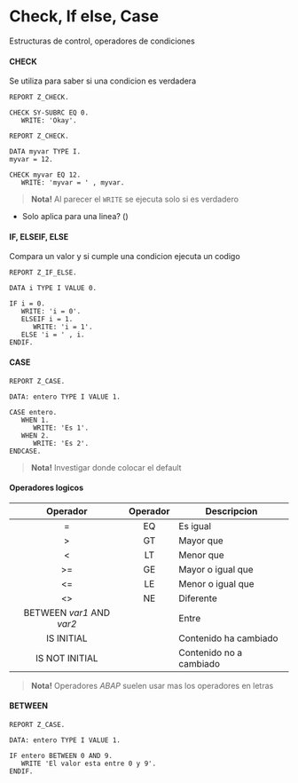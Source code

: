 # Check, If else, Case
Estructuras de control, operadores de condiciones

#### CHECK
Se utiliza para saber si una condicion es verdadera

```
REPORT Z_CHECK.

CHECK SY-SUBRC EQ 0.
   WRITE: 'Okay'.

```

```
REPORT Z_CHECK.

DATA myvar TYPE I.
myvar = 12.

CHECK myvar EQ 12.
   WRITE: 'myvar = ' , myvar.

```
> **Nota!** Al parecer el `WRITE` se ejecuta solo si es verdadero  
- Solo aplica para una linea? ()

#### IF, ELSEIF, ELSE
Compara un valor y si cumple una condicion ejecuta un codigo

```
REPORT Z_IF_ELSE.

DATA i TYPE I VALUE 0.

IF i = 0.
   WRITE: 'i = 0'.
   ELSEIF i = 1.
      WRITE: 'i = 1'.
   ELSE 'i = ' , i.
ENDIF.
```

#### CASE

```
REPORT Z_CASE.

DATA: entero TYPE I VALUE 1.

CASE entero.
   WHEN 1.
      WRITE: 'Es 1'.
   WHEN 2.
      WRITE: 'Es 2'.
ENDCASE.
```
> **Nota!** Investigar donde colocar el default

#### Operadores logicos

|Operador|Operador|Descripcion|
|:-:|:-:|-|
|=|EQ|Es igual|
|>|GT|Mayor que|
|<|LT|Menor que|
|>=|GE|Mayor o igual que|
|<=|LE|Menor o igual que|
|<>|NE|Diferente|
|BETWEEN _var1_ AND _var2_||Entre|
|IS INITIAL||Contenido ha cambiado|
|IS NOT INITIAL||Contenido no a cambiado|

> **Nota!** Operadores _ABAP_ suelen usar mas los operadores en letras

#### BETWEEN
```
REPORT Z_CASE.

DATA: entero TYPE I VALUE 1.

IF entero BETWEEN 0 AND 9.
   WRITE 'El valor esta entre 0 y 9'.
ENDIF.
```
